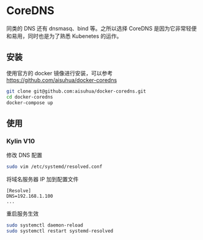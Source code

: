 # CoreDNS

同类的 DNS 还有 dnsmasq、bind 等。之所以选择 CoreDNS 是因为它非常轻便和易用，同时也是为了熟悉 Kubenetes 的运作。

## 安装

使用官方的 docker 镜像进行安装，可以参考 https://github.com/aisuhua/docker-coredns

```sh
git clone git@github.com:aisuhua/docker-coredns.git
cd docker-coredns
docker-compose up
```

## 使用

### Kylin V10

修改 DNS 配置

```sh
sudo vim /etc/systemd/resolved.conf
```

将域名服务器 IP 加到配置文件

```
[Resolve]
DNS=192.168.1.100
...
```

重启服务生效

```sh
sudo systemctl daemon-reload
sudo systemctl restart systemd-resolved
```

